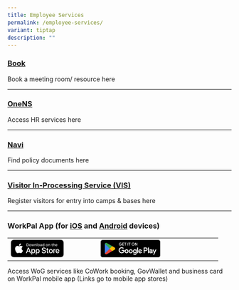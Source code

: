 ```yaml
---
title: Employee Services
permalink: /employee-services/
variant: tiptap
description: ""
---
```

<h3><a href="https://book.defence.gov.sg" rel="noopener nofollow" target="_blank">Book</a></h3>
<p>Book a meeting room/ resource here</p>
<hr>
<h3><a href="https://www.ns.gov.sg" rel="noopener nofollow" target="_blank">OneNS</a></h3>
<p>Access HR services here</p>
<hr>
<h3><a href="https://navi.defence.gov.sg" rel="noopener nofollow" target="_blank">Navi</a></h3>
<p>Find policy documents here</p>
<hr>
<h3><a href="https://host.vis.defence.gov.sg/" rel="noopener nofollow" target="_blank">Visitor In-Processing Service (VIS)</a></h3>
<p>Register visitors for entry into camps &amp; bases here</p>
<hr>
<h3>WorkPal App (for <a href="https://apps.apple.com/sg/app/workpal-for-sg-public-service/id1329488106" rel="noopener nofollow" target="_blank">iOS</a> and <a href="https://play.google.com/store/apps/details?id=sg.gov.digitalworkplace&amp;hl=en_SG" rel="noopener nofollow" target="_blank">Android</a> devices)</h3>
<table style="minWidth: 150px">
<colgroup>
<col>
<col>
<col>
<col>
<col>
<col>
</colgroup>
<tbody>
<tr>
<th rowspan="1" colspan="1">
<div class="isomer-image-wrapper">
<img style="width: 100%;" height="auto" width="100%" alt="App Store button" src="/images/App_Store.png">
</div>
</th>
<th rowspan="1" colspan="1">
<div class="isomer-image-wrapper">
<img style="width: 50%;" height="auto" width="100%" alt="Play store button" src="/images/GetItOnGooglePlay_Badge_Web_color_English.png">
</div>
</th>
<th rowspan="1" colspan="1">
<p></p>
</th>
<td rowspan="1" colspan="1">
<p></p>
</td>
<td rowspan="1" colspan="1">
<p></p>
</td>
<td rowspan="1" colspan="1">
<p></p>
</td>
</tr>
</tbody>
</table>
<p></p>
<p>Access WoG services like CoWork booking, GovWallet and business card on
WorkPal mobile app (Links go to mobile app stores)</p>
